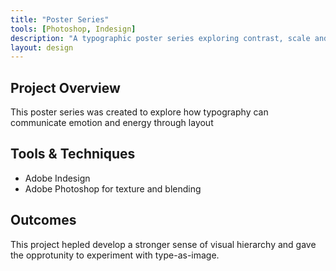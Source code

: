 ```yaml
---
title: "Poster Series"
tools: [Photoshop, Indesign]
description: "A typographic poster series exploring contrast, scale and rhythm."
layout: design
---
```




## Project Overview

This poster series was created to explore how typography can communicate emotion and energy through layout

## Tools & Techniques

- Adobe Indesign
- Adobe Photoshop for texture and blending

## Outcomes

This project hepled develop a stronger sense of visual hierarchy and gave the opprotunity to experiment with type-as-image.